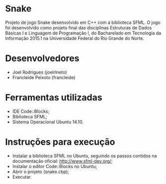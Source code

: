 # Snake
Projeto de jogo Snake desenvolvido em C++ com a biblioteca SFML. O jogo foi desenvolvido como projeto final das disciplinas Estruturas de Dados Básicas I e Linguagem de Programação I, do Bacharelado em Tecnologia da Informação 2015.1 na Universidade Federal do Rio Grande do Norte.

# Desenvolvedores
- Joel Rodrigues (joelrlneto)
- Francleide Peixoto (francleide)

# Ferramentas utilizadas
- IDE Code::Blocks;
- Biblioteca SFML;
- Sistema Operacional Ubuntu 14.10.

# Instruções para execução
- Instalar a biblioteca SFML no Ubuntu, seguindo os passos contidos na documentação oficial: http://www.sfml-dev.org/;
- Instalar o editor Code::Blocks no Ubuntu;
- Abrir o projeto (snake.cbp);
- Executar.

